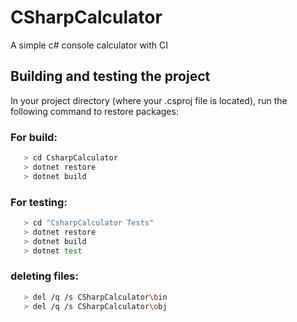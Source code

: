 # CSharpCalculator

A simple c# console calculator with CI

## Building and testing the project

In your project directory (where your .csproj file is located), run the following command to restore packages:


### For build:

 ```bash
    > cd CsharpCalculator
    > dotnet restore
    > dotnet build

```

### For testing:

```bash
   > cd "CsharpCalculator Tests"
   > dotnet restore
   > dotnet build
   > dotnet test
```

### deleting files:

```bash
   > del /q /s CSharpCalculator\bin
   > del /q /s CSharpCalculator\obj
```

